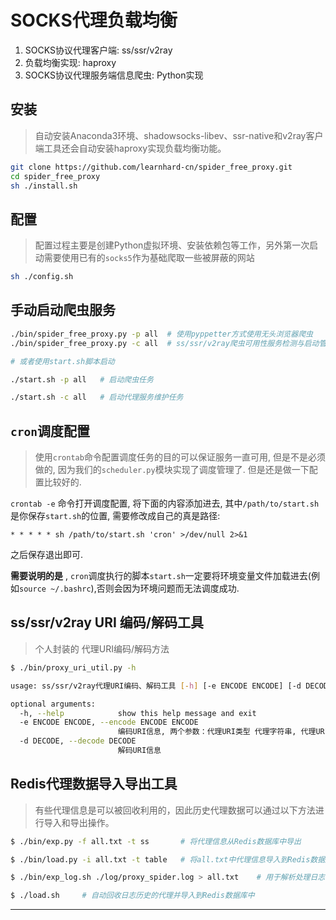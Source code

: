 # SOCKS代理负载均衡

1. SOCKS协议代理客户端: ss/ssr/v2ray
2. 负载均衡实现: haproxy
3. SOCKS协议代理服务端信息爬虫: Python实现


## 安装
> 自动安装Anaconda3环境、shadowsocks-libev、ssr-native和v2ray客户端工具还会自动安装haproxy实现负载均衡功能。


```sh
git clone https://github.com/learnhard-cn/spider_free_proxy.git
cd spider_free_proxy
sh ./install.sh
```

## 配置
> 配置过程主要是创建Python虚拟环境、安装依赖包等工作，另外第一次启动需要使用已有的`socks5`作为基础爬取一些被屏蔽的网站

```sh
sh ./config.sh
```


## 手动启动爬虫服务

```sh
./bin/spider_free_proxy.py -p all  # 使用pyppetter方式使用无头浏览器爬虫
./bin/spider_free_proxy.py -c all  # ss/ssr/v2ray爬虫可用性服务检测与启动管理

# 或者使用start.sh脚本启动

./start.sh -p all   # 启动爬虫任务

./start.sh -c all   # 启动代理服务维护任务
```

## `cron`调度配置
> 使用`crontab`命令配置调度任务的目的可以保证服务一直可用, 但是不是必须做的, 因为我们的`scheduler.py`模块实现了调度管理了. 但是还是做一下配置比较好的.

`crontab -e` 命令打开调度配置, 将下面的内容添加进去, 其中`/path/to/start.sh`是你保存`start.sh`的位置, 需要修改成自己的真是路径:
```
* * * * * sh /path/to/start.sh 'cron' >/dev/null 2>&1
```
之后保存退出即可.

**需要说明的是** , `cron`调度执行的脚本`start.sh`一定要将环境变量文件加载进去(例如`source ~/.bashrc`),否则会因为环境问题而无法调度成功.

## ss/ssr/v2ray URI 编码/解码工具
> 个人封装的 代理URI编码/解码方法

```sh
$ ./bin/proxy_uri_util.py -h

usage: ss/ssr/v2ray代理URI编码、解码工具 [-h] [-e ENCODE ENCODE] [-d DECODE]

optional arguments:
  -h, --help            show this help message and exit
  -e ENCODE ENCODE, --encode ENCODE ENCODE
                        编码URI信息, 两个参数：代理URI类型 代理字符串, 代理URI类型:ss/ssr/vmess
  -d DECODE, --decode DECODE
                        解码URI信息

```

## Redis代理数据导入导出工具
> 有些代理信息是可以被回收利用的，因此历史代理数据可以通过以下方法进行导入和导出操作。

```sh
$ ./bin/exp.py -f all.txt -t ss       # 将代理信息从Redis数据库中导出

$ ./bin/load.py -i all.txt -t table   # 将all.txt中代理信息导入到Redis数据库中名字为xxx_table的Hash表中,all.txt格式为[type host_info  jsonline_detail_data]

$ ./bin/exp_log.sh ./log/proxy_spider.log > all.txt    # 用于解析处理日志中已经删除的历史代理信息，可以作为回收工具。

$ ./load.sh     # 自动回收日志历史的代理并导入到Redis数据库中

```

---


